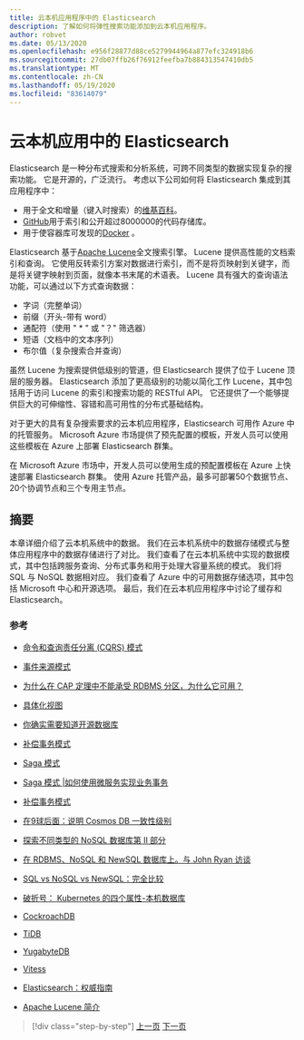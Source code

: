 ```yaml
---
title: 云本机应用程序中的 Elasticsearch
description: 了解如何将弹性搜索功能添加到云本机应用程序。
author: robvet
ms.date: 05/13/2020
ms.openlocfilehash: e956f28877d88ce5279944964a877efc324918b6
ms.sourcegitcommit: 27db07ffb26f76912feefba7b884313547410db5
ms.translationtype: MT
ms.contentlocale: zh-CN
ms.lasthandoff: 05/19/2020
ms.locfileid: "83614079"
---
```

# <a name="elasticsearch-in-a-cloud-native-app"></a>云本机应用中的 Elasticsearch

Elasticsearch 是一种分布式搜索和分析系统，可跨不同类型的数据实现复杂的搜索功能。 它是开源的，广泛流行。 考虑以下公司如何将 Elasticsearch 集成到其应用程序中：

- 用于全文和增量（键入时搜索）的[维基百科](https://blog.wikimedia.org/2014/01/06/wikimedia-moving-to-elasticsearch/)。
- [GitHub](https://www.elastic.co/customers/github)用于索引和公开超过8000000的代码存储库。  
- 用于使容器库可发现的[Docker](https://www.elastic.co/customers/docker) 。

Elasticsearch 基于[Apache Lucene](https://lucene.apache.org/core/)全文搜索引擎。 Lucene 提供高性能的文档索引和查询。 它使用反转索引方案对数据进行索引，而不是将页映射到关键字，而是将关键字映射到页面，就像本书末尾的术语表。 Lucene 具有强大的查询语法功能，可以通过以下方式查询数据：

- 字词（完整单词）
- 前缀（开头-带有 word）
- 通配符（使用 " \* " 或 "？" 筛选器）
- 短语（文档中的文本序列）
- 布尔值（复杂搜索合并查询）

虽然 Lucene 为搜索提供低级别的管道，但 Elasticsearch 提供了位于 Lucene 顶层的服务器。 Elasticsearch 添加了更高级别的功能以简化工作 Lucene，其中包括用于访问 Lucene 的索引和搜索功能的 RESTful API。 它还提供了一个能够提供巨大的可伸缩性、容错和高可用性的分布式基础结构。

对于更大的具有复杂搜索要求的云本机应用程序，Elasticsearch 可用作 Azure 中的托管服务。 Microsoft Azure 市场提供了预先配置的模板，开发人员可以使用这些模板在 Azure 上部署 Elasticsearch 群集。

在 Microsoft Azure 市场中，开发人员可以使用生成的预配置模板在 Azure 上快速部署 Elasticsearch 群集。 使用 Azure 托管产品，最多可部署50个数据节点、20个协调节点和三个专用主节点。

## <a name="summary"></a>摘要

本章详细介绍了云本机系统中的数据。 我们在云本机系统中的数据存储模式与整体应用程序中的数据存储进行了对比。 我们查看了在云本机系统中实现的数据模式，其中包括跨服务查询、分布式事务和用于处理大容量系统的模式。 我们将 SQL 与 NoSQL 数据相对应。 我们查看了 Azure 中的可用数据存储选项，其中包括 Microsoft 中心和开源选项。 最后，我们在云本机应用程序中讨论了缓存和 Elasticsearch。

### <a name="references"></a>参考

- [命令和查询责任分离 (CQRS) 模式](https://docs.microsoft.com/azure/architecture/patterns/cqrs)

- [事件来源模式](https://docs.microsoft.com/azure/architecture/patterns/event-sourcing)

- [为什么在 CAP 定理中不能承受 RDBMS 分区，为什么它可用？](https://stackoverflow.com/questions/36404765/why-isnt-rdbms-partition-tolerant-in-cap-theorem-and-why-is-it-available)

- [具体化视图](https://docs.microsoft.com/azure/architecture/patterns/materialized-view)

- [你确实需要知道开源数据库](https://www.ibm.com/blogs/systems/all-you-really-need-to-know-about-open-source-databases/)

- [补偿事务模式](https://docs.microsoft.com/azure/architecture/patterns/compensating-transaction)

- [Saga 模式](https://microservices.io/patterns/data/saga.html)

- [Saga 模式 |如何使用微服务实现业务事务](https://blog.couchbase.com/saga-pattern-implement-business-transactions-using-microservices-part/)

- [补偿事务模式](https://docs.microsoft.com/azure/architecture/patterns/compensating-transaction)

- [在9球后面：说明 Cosmos DB 一致性级别](https://blog.jeremylikness.com/blog/2018-03-23_getting-behind-the-9ball-cosmosdb-consistency-levels/)

- [探索不同类型的 NoSQL 数据库第 II 部分](https://www.3pillarglobal.com/insights/exploring-the-different-types-of-nosql-databases)

- [在 RDBMS、NoSQL 和 NewSQL 数据库上。与 John Ryan 访谈](http://www.odbms.org/blog/2018/03/on-rdbms-nosql-and-newsql-databases-interview-with-john-ryan/)
  
- [SQL vs NoSQL vs NewSQL：完全比较](https://www.xenonstack.com/blog/sql-vs-nosql-vs-newsql/)

- [破折号： Kubernetes 的四个属性-本机数据库](https://thenewstack.io/dash-four-properties-of-kubernetes-native-databases/)

- [CockroachDB](https://www.cockroachlabs.com/)

- [TiDB](https://pingcap.com/en/)

- [YugabyteDB](https://www.yugabyte.com/)

- [Vitess](https://vitess.io/)

- [Elasticsearch：权威指南](http://shop.oreilly.com/product/0636920028505.do)
  
- [Apache Lucene 简介](https://www.baeldung.com/lucene)

>[!div class="step-by-step"]
>[上一页](azure-caching.md)
>[下一页](resiliency.md) <!-- Next Chapter -->
